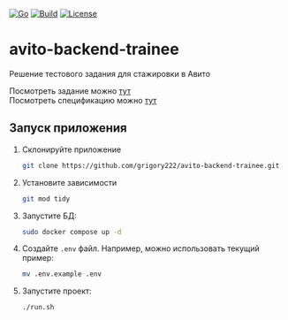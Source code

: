 [![Go](https://img.shields.io/badge/Go-1.24-blue?logo=go)](https://go.dev/)
[![Build](https://img.shields.io/github/actions/workflow/status/grigory222/avito-backend-trainee/go.yml?branch=main)](https://github.com/grigory222/avito-backend-trainee/actions)
[![License](https://img.shields.io/github/license/grigory222/avito-backend-trainee)](LICENSE)

# avito-backend-trainee
Решение тестового задания для стажировки в Авито

Посмотреть задание можно [тут](docs/Backend-trainee-assignment-spring-2025.md) \
Посмотреть спецификацию можно [тут](docs/swagger.yaml)

## Запуск приложения
1. Склонируйте приложение
    ```bash
   git clone https://github.com/grigory222/avito-backend-trainee.git
    ```
2. Установите зависимости
    ```bash
   git mod tidy
    ```
3. Запустите БД:
    ```bash
   sudo docker compose up -d
    ```
4. Создайте `.env` файл. Например, можно использовать текущий пример:
   ```bash
   mv .env.example .env
   ```
6. Запустите проект:
    ```bash
   ./run.sh
    ```
